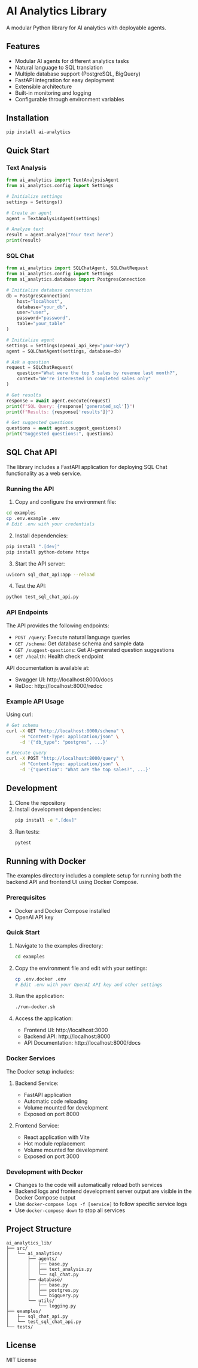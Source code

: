 # AI Analytics Library

A modular Python library for AI analytics with deployable agents.

## Features

- Modular AI agents for different analytics tasks
- Natural language to SQL translation
- Multiple database support (PostgreSQL, BigQuery)
- FastAPI integration for easy deployment
- Extensible architecture
- Built-in monitoring and logging
- Configurable through environment variables

## Installation

```bash
pip install ai-analytics
```

## Quick Start

### Text Analysis

```python
from ai_analytics import TextAnalysisAgent
from ai_analytics.config import Settings

# Initialize settings
settings = Settings()

# Create an agent
agent = TextAnalysisAgent(settings)

# Analyze text
result = agent.analyze("Your text here")
print(result)
```

### SQL Chat

```python
from ai_analytics import SQLChatAgent, SQLChatRequest
from ai_analytics.config import Settings
from ai_analytics.database import PostgresConnection

# Initialize database connection
db = PostgresConnection(
    host="localhost",
    database="your_db",
    user="user",
    password="password",
    table="your_table"
)

# Initialize agent
settings = Settings(openai_api_key="your-key")
agent = SQLChatAgent(settings, database=db)

# Ask a question
request = SQLChatRequest(
    question="What were the top 5 sales by revenue last month?",
    context="We're interested in completed sales only"
)

# Get results
response = await agent.execute(request)
print(f"SQL Query: {response['generated_sql']}")
print(f"Results: {response['results']}")

# Get suggested questions
questions = await agent.suggest_questions()
print("Suggested questions:", questions)
```

## SQL Chat API

The library includes a FastAPI application for deploying SQL Chat functionality as a web service.

### Running the API

1. Copy and configure the environment file:
```bash
cd examples
cp .env.example .env
# Edit .env with your credentials
```

2. Install dependencies:
```bash
pip install ".[dev]"
pip install python-dotenv httpx
```

3. Start the API server:
```bash
uvicorn sql_chat_api:app --reload
```

4. Test the API:
```bash
python test_sql_chat_api.py
```

### API Endpoints

The API provides the following endpoints:

- `POST /query`: Execute natural language queries
- `GET /schema`: Get database schema and sample data
- `GET /suggest-questions`: Get AI-generated question suggestions
- `GET /health`: Health check endpoint

API documentation is available at:
- Swagger UI: http://localhost:8000/docs
- ReDoc: http://localhost:8000/redoc

### Example API Usage

Using curl:
```bash
# Get schema
curl -X GET "http://localhost:8000/schema" \
     -H "Content-Type: application/json" \
     -d '{"db_type": "postgres", ...}'

# Execute query
curl -X POST "http://localhost:8000/query" \
     -H "Content-Type: application/json" \
     -d '{"question": "What are the top sales?", ...}'
```

## Development

1. Clone the repository
2. Install development dependencies:
   ```bash
   pip install -e ".[dev]"
   ```
3. Run tests:
   ```bash
   pytest
   ```

## Running with Docker

The examples directory includes a complete setup for running both the backend API and frontend UI using Docker Compose.

### Prerequisites

- Docker and Docker Compose installed
- OpenAI API key

### Quick Start

1. Navigate to the examples directory:
   ```bash
   cd examples
   ```

2. Copy the environment file and edit with your settings:
   ```bash
   cp .env.docker .env
   # Edit .env with your OpenAI API key and other settings
   ```

3. Run the application:
   ```bash
   ./run-docker.sh
   ```

4. Access the application:
   - Frontend UI: http://localhost:3000
   - Backend API: http://localhost:8000
   - API Documentation: http://localhost:8000/docs

### Docker Services

The Docker setup includes:

1. Backend Service:
   - FastAPI application
   - Automatic code reloading
   - Volume mounted for development
   - Exposed on port 8000

2. Frontend Service:
   - React application with Vite
   - Hot module replacement
   - Volume mounted for development
   - Exposed on port 3000

### Development with Docker

- Changes to the code will automatically reload both services
- Backend logs and frontend development server output are visible in the Docker Compose output
- Use `docker-compose logs -f [service]` to follow specific service logs
- Use `docker-compose down` to stop all services

## Project Structure

```
ai_analytics_lib/
├── src/
│   └── ai_analytics/
│       ├── agents/
│       │   ├── base.py
│       │   ├── text_analysis.py
│       │   └── sql_chat.py
│       ├── database/
│       │   ├── base.py
│       │   ├── postgres.py
│       │   └── bigquery.py
│       └── utils/
│           └── logging.py
├── examples/
│   ├── sql_chat_api.py
│   └── test_sql_chat_api.py
└── tests/
```

## License

MIT License
